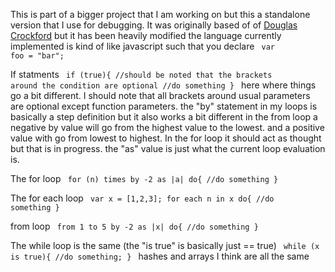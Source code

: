 This is part of a bigger project that I am working on but this a standalone version that I use for debugging.
It was originally based of of <a href="http://javascript.crockford.com/tdop/index.html">Douglas Crockford</a> but it has been heavily modified
the language currently implemented is kind of like javascript such that you declare 
<code>
var foo = "bar";
</code>

If statments
<code>
	if (true){ //should be noted that the brackets around the condition are optional
		//do something
	}
</code>
here where things go a bit different. I should note that all brackets around usual parameters are optional except function parameters. 
the "by" statement in my loops is basically a step definition but it also works a bit different in the from loop a negative by value will go from the highest value to the lowest.
and a positive value with go from lowest to highest. In the for loop it should act as thought but that is in progress.
the "as" value is just what the current loop evaluation is.

The for loop
<code>
	for (n) times by -2 as |a| do{
		//do something
	}
</code>

The for each loop
<code>
	var x = [1,2,3];
	for each n in x do{
		//do something
	}
</code>

from loop
<code>
	from 1 to 5 by -2 as |x| do{
		//do something
	}
</code>

The while loop is the same (the "is true" is basically just == true)
<code>
	while (x is true){
		//do something;
	}
</code>
hashes and arrays I think are all the same 